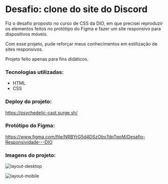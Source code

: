 # Desafio: clone do site do Discord

Fiz o desafio proposto no curso de CSS da DIO, em que precisei reproduzir os elementos feitos no protótipo do Figma e fazer um site responsivo para dispositivos móveis.

Com esse projeto, pude reforçar meus conhecimentos em estilização de sites responsivos.

Projeto feito apenas para fins didáticos.

### Tecnologias utilizadas:

- HTML
- CSS

### Deploy do projeto:

https://psychedelic-cast.surge.sh/

### Protótipo do Figma:

https://www.figma.com/file/NRBYrG5d4DSzObv7dpTqoM/Desafio-Responsividade---DIO

### Imagens do projeto:

![layout-desktop](https://github.com/elitostajunior/desafio-discord-responsivo/assets/89365251/7a0147ac-a1c3-4b2f-8009-7cb3de467a55)

![layout-mobile](https://github.com/elitostajunior/desafio-discord-responsivo/assets/89365251/2948cffa-c628-4f3c-bb9f-163ff3d2741d)





